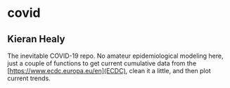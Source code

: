 
# covid
## Kieran Healy

The inevitable COVID-19 repo. No amateur epidemiological modeling here, just a couple of functions to get current cumulative data from the [https://www.ecdc.europa.eu/en](ECDC), clean it a little, and then plot current trends. 
